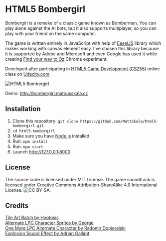 HTML5 Bombergirl
================

Bombergirl is a remake of a classic game known as Bomberman. You can play alone against the AI bots, but it also supports multiplayer, so you can play with your friend on the same computer.

The game is written entirely in JavaScript with help of [EaselJS](https://github.com/CreateJS/EaselJS) library which makes working with canvas element easy. I've chosen this library because it is supported by Adobe and Microsoft and even Google has used it while creating [Find your way to Oz](http://www.findyourwaytooz.com/) Chrome experiment.

Developed after participating in [HTML5 Game Development (CS255)](https://www.udacity.com/course/cs255) online class on [Udacity.com](http://udacity.com).

![HTML5 Bombergirl](http://matousskala.cz/files/bomberman_screen.png)

Demo: http://bombergirl.matousskala.cz

Installation
------------
1. Clone this repository: ```git clone https://github.com/MattSkala/html5-bombergirl.git```
2. ```cd html5-bombergirl```
3. Make sure you have [Node.js](https://nodejs.org/) installed
4. Run: ```npm install```
5. Run: ```npm start```
6. Launch http://127.0.0.1:8000

License
-------
The source code is licensed under MIT License. The game soundtrack is licensed under Creative Commons Attribution-ShareAlike 4.0 International License.
![CC BY-SA](http://i.creativecommons.org/l/by-sa/4.0/80x15.png).

Credits
-------
[Tile Art Batch by Hyptosis](http://www.newgrounds.com/art/view/hyptosis/tile-art-batch-1)<br>
[Alternate LPC Character Sprites by George](http://opengameart.org/content/alternate-lpc-character-sprites-george)<br>
[One More LPC Alternate Character by Radomir Dopieralski](http://opengameart.org/content/one-more-lpc-alternate-character)<br>
[Explosion Sound Effect by Adrian Gallant](http://www.flashkit.com/soundfx/Cartoon/Explosions/Explosio-Adrian_G-7936)
